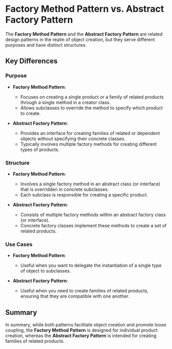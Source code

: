 # Factory Method Pattern vs. Abstract Factory Pattern

The **Factory Method Pattern** and the **Abstract Factory Pattern** are related design patterns in the realm of object creation, but they serve different purposes and have distinct structures.

## Key Differences

### Purpose

- **Factory Method Pattern**:
    - Focuses on creating a single product or a family of related products through a single method in a creator class.
    - Allows subclasses to override the method to specify which product to create.

- **Abstract Factory Pattern**:
    - Provides an interface for creating families of related or dependent objects without specifying their concrete classes.
    - Typically involves multiple factory methods for creating different types of products.

### Structure

- **Factory Method Pattern**:
    - Involves a single factory method in an abstract class (or interface) that is overridden in concrete subclasses.
    - Each subclass is responsible for creating a specific product.

- **Abstract Factory Pattern**:
    - Consists of multiple factory methods within an abstract factory class (or interface).
    - Concrete factory classes implement these methods to create a set of related products.

### Use Cases

- **Factory Method Pattern**:
    - Useful when you want to delegate the instantiation of a single type of object to subclasses.

- **Abstract Factory Pattern**:
    - Useful when you need to create families of related products, ensuring that they are compatible with one another.

## Summary

In summary, while both patterns facilitate object creation and promote loose coupling, the **Factory Method Pattern** is designed for individual product creation, whereas the **Abstract Factory Pattern** is intended for creating families of related products.



